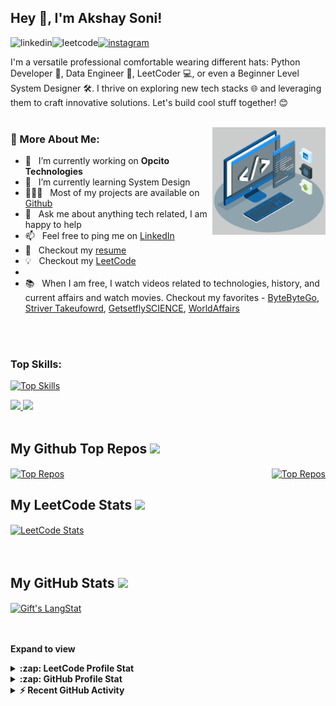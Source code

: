 <!-- Heading -->
## Hey 👋, I'm Akshay Soni!
 
<!-- Connection section -->

<a href='https://www.linkedin.com/in/imakshaysoni/'><img align='left' alt="linkedin" src="https://github.com/dheereshagrwal/colored-icons/blob/master/public/icons/linkedin/linkedin.svg" height='28px'/></a>
<a href='https://leetcode.com/iamakshaysoni/'><img align='left' alt="leetcode" src="https://github.com/dheereshagrwal/colored-icons/blob/master/public/icons/leetcode/leetcode-light.png" height='28px'/></a>
<a href='https://www.instagram.com/akshay_soni1/'><img alt="instagram" src="https://github.com/dheereshagrwal/colored-icons/blob/master/public/icons/instagram/instagram.svg" height='28px'/></a>

<!-- Connection section Ends -->

<!-- About section -->

I'm a versatile professional comfortable wearing different hats: Python Developer 📝, Data Engineer 🤖, LeetCoder 💻, or even a Beginner Level System Designer 🛠️. I thrive on exploring new tech stacks 🌐 and leveraging them to craft innovative solutions. Let's build cool stuff together! 😊
<br/>
<br/>

<img align="right" alt="GIF" src="https://github.com/imakshaysoni/imakshaysoni/blob/091f1f458505e9ffc4462bd287d862b1f5bdf2cc/techstack.gif" width="36%"/>
  
### 🧐 More About Me:

- 🔭 &nbsp; I’m currently working on **Opcito Technologies**
- 🌱 &nbsp; I’m currently learning System Design
- 👨🏻‍💻 &nbsp; Most of my projects are available on [Github](https://github.com/imakshaysoni?tab=repositories)
- 💬 &nbsp; Ask me about anything tech related, I am happy to help
- 📫 &nbsp; Feel free to ping me on [LinkedIn](https://www.linkedin.com/in/imakshaysoni/)
- 📝 &nbsp; Checkout my [resume](https://imakshaysoni.github.io/resume/)
- 💡  &nbsp; Checkout my [LeetCode](https://www.linkedin.com/in/imakshaysoni/)
-   
- 📚 &nbsp; When I am free, I watch videos related to technologies, history, and current affairs and watch movies. Checkout my favorites - 
[ByteByteGo](https://www.youtube.com/@ByteByteGo), [Striver Takeufowrd](https://www.youtube.com/@takeUforward), [GetsetflySCIENCE](https://www.youtube.com/@GetSetFly), [WorldAffairs](https://www.youtube.com/@WorldAffairsUnacademy)


<br/>
<br/>
<!-- About section Ends -->

<!-- Skills section -->

### Top Skills:
[![Top Skills](https://skillicons.dev/icons?i=python,fastapi,cpp,aws,docker,kafka,redis,mysql,mongodb,linux,ubuntu,git,postman,pycharm,stackoverflow,notion&perline=8)](https://skillicons.dev)
<div style="display: flex; justify-content: space-between; width: 120px;">
    <a href="#" style="margin-right: 20px;">
      <img src="https://github.com/onemarc/tech-icons/blob/main/icons/apachespark-dark.svg" height="48px">
      <img src="https://github.com/onemarc/tech-icons/blob/main/icons/databricks-dark.svg" height="48px">
    </a>
  </div>

<!-- Skills section ends-->

<br/>

<!-- Top Repos Section -->
##  My Github Top Repos <img src = "https://i.pinimg.com/originals/65/c4/f4/65c4f452571be1261e9c623f7da488ac.gif" width = 35px>
<div style="display: flex; justify-content: space-between;">
    <a href='https://github.com/imakshaysoni/LeetCode'><img align="center" width="48%" src="https://github-readme-stats.vercel.app/api/pin/?username=imakshaysoni&repo=LeetCode" alt="Top Repos" /></a>
    <a href='https://github.com/imakshaysoni/Option_Price_Prediction_ML'><img align="center" width="50%" src="https://github-readme-stats.vercel.app/api/pin/?username=imakshaysoni&repo=Option_Price_Prediction_ML" alt="Top Repos" /></a>
</div>

<!-- Top Repos Section Ends-->

<!-- LeetCode Section -->

##  My LeetCode Stats <img src = "https://i.pinimg.com/originals/65/c4/f4/65c4f452571be1261e9c623f7da488ac.gif" width = 35px>
<div>
   <a href='https://leetcode.com/iamakshaysoni'><img align="center" src="https://leetcode.card.workers.dev/iamakshaysoni?theme=default&font=baloo&extension=activity&hide_border=true" alt="LeetCode Stats" /></a>
</div>
<br><br>

 
 <!-- GitHub section -->

##  My GitHub Stats <img src = "https://i.pinimg.com/originals/65/c4/f4/65c4f452571be1261e9c623f7da488ac.gif" width = 35px> 
 <div>
   <a href='https://github.com/imakshaysoni?tab=repositories'><img align="center" src="https://streak-stats.demolab.com?user=imakshaysoni&hide_border=true" alt="Gift's LangStat" /></a>
   <!-- Commented section 
   <img align="center" src="https://github-readme-stats.vercel.app/api/top-langs?username=imakshaysoni&langs_count=10&show_icons=true&locale=en&layout=compact&theme=light" alt="Gift's language" height="192px"  width="500px"/> -->
</div>

<br><br>
**Expand to view**
<details>
  <summary><b>:zap: LeetCode Profile Stat</b></summary>
  <br>
  <a href="https://leetcode.com/iamakshaysoni/"><img src="https://leetcode-stats.vercel.app/api?username=iamakshaysoni&theme=Light" /></a>
</details>
<details>
  <summary><b>:zap: GitHub Profile Stat</b></summary>
  <br>
  <a href="https://github.com/imakshaysoni/"><img src="https://github-readme-stats-anuraghazra1.vercel.app/api?username=imakshaysoni&show_icons=true" /></a>
</details>
<details>
  <summary><b>⚡ Recent GitHub Activity</b></summary>
  <br/>
   <a href="https://github.com/imakshaysoni/"><img alt="Gift' Activity Graph" src="https://github-readme-activity-graph.vercel.app/graph?username=imakshaysoni&theme=react-dark" /></a>
  <br/>
</details>

<!-- GitHub section: END -->

<!-- Profile Views 
# not pushing it now.
<p align="left"> <img src="https://komarev.com/ghpvc/?username=imakshaysoni&label=Profile%20views&color=0e75b6&style=flat" alt="isrealodejobi" />
</p>
-->

<!-- THE END -->
